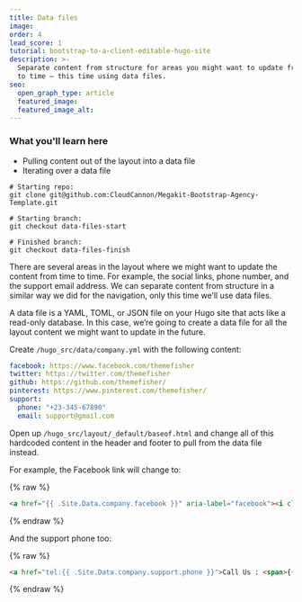 ```yaml
---
title: Data files
image: 
order: 4
lead_score: 1
tutorial: bootstrap-to-a-client-editable-hugo-site
description: >-
  Separate content from structure for areas you might want to update from time
  to time — this time using data files.
seo:
  open_graph_type: article
  featured_image:
  featured_image_alt:
---
```


### What you'll learn here

* Pulling content out of the layout into a data file
* Iterating over a data file

```shell
# Starting repo:
git clone git@github.com:CloudCannon/Megakit-Bootstrap-Agency-Template.git

# Starting branch:
git checkout data-files-start

# Finished branch:
git checkout data-files-finish
```

There are several areas in the layout where we might want to update the content from time to time. For example, the social links, phone number, and the support email address. We can separate content from structure in a similar way we did for the navigation, only this time we’ll use data files.

A data file is a YAML, TOML, or JSON file on your Hugo site that acts like a read-only database. In this case, we’re going to create a data file for all the layout content we might want to update in the future.

Create `/hugo_src/data/company.yml` with the following content:

```yaml
facebook: https://www.facebook.com/themefisher
twitter: https://twitter.com/themefisher
github: https://github.com/themefisher/
pinterest: https://www.pinterest.com/themefisher/
support:
  phone: "+23-345-67890"
  email: support@gmail.com
```

Open up `/hugo_src/layout/_default/baseof.html` and change all of this hardcoded content in the header and footer to pull from the data file instead.

For example, the Facebook link will change to:

{% raw %}
 ```html
<a href="{{ .Site.Data.company.facebook }}" aria-label="facebook"><i class="fab fa-facebook-f"></i></a>
```
{% endraw %}

And the support phone too:

{% raw %}
 ```html
<a href="tel:{{ .Site.Data.company.support.phone }}">Call Us : <span>{{ .Site.Data.company.support.phone }}</span></a>
```
{% endraw %}

